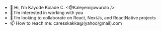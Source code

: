 - 👋 Hi, I’m Kayode Kolade C. <@Kaleyemijowurolo />
- 👀 I’m interested in working with you
- 💞️ I’m looking to collaborate on React, NextJs, and ReactNative projects
- 📫 How to reach me: caresskakka@(yahoo/gmail).com

<!---
Kaleyemijowurolo/Kaleyemijowurolo is a ✨ special ✨ repository because its `README.md` (this file) appears on your GitHub profile.
You can click the Preview link to take a look at your changes.
--->
